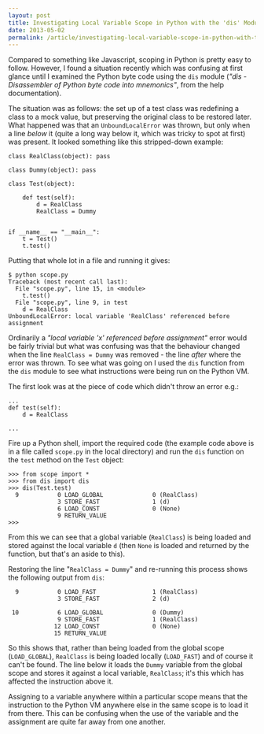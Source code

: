 ```yaml
---
layout: post
title: Investigating Local Variable Scope in Python with the 'dis' Module
date: 2013-05-02
permalink: /article/investigating-local-variable-scope-in-python-with-the-dis-module
---
```


Compared to something like Javascript, scoping in Python is pretty easy to follow. However, I found a situation recently which was confusing at first glance until I examined the Python byte code using the ```dis``` module (_"dis - Disassembler of Python byte code into mnemonics"_, from the help documentation).

The situation was as follows: the set up of a test class was redefining a class to a mock value, but preserving the original class to be restored later. What happened was that an ```UnboundLocalError``` was thrown, but only when a line _below_ it (quite a long way below it, which was tricky to spot at first) was present. It looked something like this stripped-down example:

    class RealClass(object): pass

    class Dummy(object): pass

    class Test(object):

        def test(self):
            d = RealClass
            RealClass = Dummy
        

    if __name__ == "__main__":
        t = Test()
        t.test()
        
Putting that whole lot in a file and running it gives:

    $ python scope.py
    Traceback (most recent call last):
      File "scope.py", line 15, in <module>
        t.test()
      File "scope.py", line 9, in test
        d = RealClass
    UnboundLocalError: local variable 'RealClass' referenced before assignment

Ordinarily a _"local variable 'x' referenced before assignment"_ error would be fairly trivial but what was confusing was that the behaviour changed when the line ```RealClass = Dummy``` was removed - the line _after_ where the error was thrown. To see what was going on I used the ```dis``` function from the ```dis``` module to see what instructions were being run on the Python VM.

The first look was at the piece of code which didn't throw an error e.g.:

    ...
    def test(self):
        d = RealClass

    ...

Fire up a Python shell, import the required code (the example code above is in a file called ```scope.py``` in the local directory) and run the ```dis``` function on the ```test``` method on the ```Test``` object:

    >>> from scope import *
    >>> from dis import dis
    >>> dis(Test.test)
      9           0 LOAD_GLOBAL              0 (RealClass)
                  3 STORE_FAST               1 (d)
                  6 LOAD_CONST               0 (None)
                  9 RETURN_VALUE        
    >>> 

From this we can see that a global variable (```RealClass```) is being loaded and stored against the local variable ```d``` (then ```None``` is loaded and returned by the function, but that's an aside to this).

Restoring the line "```RealClass = Dummy```" and re-running this process shows the following output from ```dis```:

      9           0 LOAD_FAST                1 (RealClass)
                  3 STORE_FAST               2 (d)

     10           6 LOAD_GLOBAL              0 (Dummy)
                  9 STORE_FAST               1 (RealClass)
                 12 LOAD_CONST               0 (None)
                 15 RETURN_VALUE

So this shows that, rather than being loaded from the global scope (```LOAD_GLOBAL```), ```RealClass``` is being loaded locally (```LOAD_FAST```) and of course it can't be found. The line below it loads the ```Dummy``` variable from the global scope and stores it against a local variable, ```RealClass```; it's this which has affected the instruction above it.

Assigning to a variable anywhere within a particular scope means that the instruction to the Python VM anywhere else in the same scope is to load it from there. This can be confusing when the use of the variable and the assignment are quite far away from one another.
